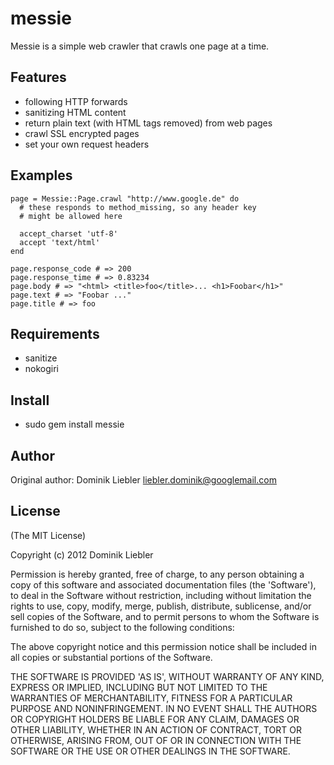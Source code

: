 messie
===========

Messie is a simple web crawler that crawls one page at a time.

Features
--------

* following HTTP forwards
* sanitizing HTML content
* return plain text (with HTML tags removed) from web pages
* crawl SSL encrypted pages
* set your own request headers

Examples
--------

    page = Messie::Page.crawl "http://www.google.de" do
      # these responds to method_missing, so any header key
      # might be allowed here

      accept_charset 'utf-8'
      accept 'text/html'
    end

    page.response_code # => 200
    page.response_time # => 0.83234
    page.body # => "<html> <title>foo</title>... <h1>Foobar</h1>"
    page.text # => "Foobar ..."
    page.title # => foo

Requirements
------------

* sanitize
* nokogiri

Install
-------

* sudo gem install messie

Author
------

Original author: Dominik Liebler <liebler.dominik@googlemail.com>

License
-------

(The MIT License)

Copyright (c) 2012 Dominik Liebler

Permission is hereby granted, free of charge, to any person obtaining
a copy of this software and associated documentation files (the
'Software'), to deal in the Software without restriction, including
without limitation the rights to use, copy, modify, merge, publish,
distribute, sublicense, and/or sell copies of the Software, and to
permit persons to whom the Software is furnished to do so, subject to
the following conditions:

The above copyright notice and this permission notice shall be
included in all copies or substantial portions of the Software.

THE SOFTWARE IS PROVIDED 'AS IS', WITHOUT WARRANTY OF ANY KIND,
EXPRESS OR IMPLIED, INCLUDING BUT NOT LIMITED TO THE WARRANTIES OF
MERCHANTABILITY, FITNESS FOR A PARTICULAR PURPOSE AND NONINFRINGEMENT.
IN NO EVENT SHALL THE AUTHORS OR COPYRIGHT HOLDERS BE LIABLE FOR ANY
CLAIM, DAMAGES OR OTHER LIABILITY, WHETHER IN AN ACTION OF CONTRACT,
TORT OR OTHERWISE, ARISING FROM, OUT OF OR IN CONNECTION WITH THE
SOFTWARE OR THE USE OR OTHER DEALINGS IN THE SOFTWARE.
